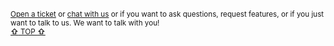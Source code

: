 
<br/>

<sup>
<a href="https://github.com/reframejs/wildcard-api/issues/new">Open a ticket</a> or
<a href="https://discord.gg/kqXf65G">chat with us</a> or
if you want to ask questions, request features, or if you just want to talk to us. We want to talk with you!
</sup>

<br/>

<sup>
<a href="!ARGUMENT-1"><b>&#8679;</b> TOP <b>&#8679;</b></a>
</sup>

<br/>
<br/>

